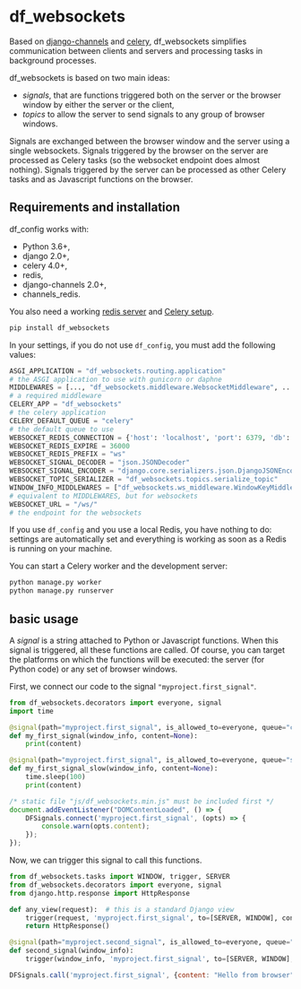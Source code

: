 df_websockets
=============

Based on [django-channels](https://channels.readthedocs.io) and [celery](https://docs.celeryproject.org/en/stable/), df_websockets simplifies communication between 
clients and servers and processing tasks in background processes.

df_websockets is based on two main ideas:

* _signals_, that are functions triggered both on the server or the browser  window by either the server or the client,
* _topics_ to allow the server to send signals to any group of browser windows.

Signals are exchanged between the browser window and the server using a single websockets. Signals triggered by the browser on the server are processed as Celery tasks (so the websocket endpoint does almost nothing).
Signals triggered by the server can be processed as other Celery tasks and as Javascript functions on the browser.


Requirements and installation
-----------------------------

df_config works with:

  * Python 3.6+,
  * django 2.0+,
  * celery 4.0+,
  * redis,
  * django-channels 2.0+,
  * channels_redis.

You also need a working [redis server](https://redis.io) and [Celery setup](https://docs.celeryproject.org/en/stable/django/first-steps-with-django.html).

```bash
pip install df_websockets
```

In your settings, if you do not use `df_config`, you must add the following values:
```python
ASGI_APPLICATION = "df_websockets.routing.application"
# the ASGI application to use with gunicorn or daphne
MIDDLEWARES = [..., "df_websockets.middleware.WebsocketMiddleware", ...]
# a required middleware
CELERY_APP = "df_websockets"
# the celery application
CELERY_DEFAULT_QUEUE = "celery"
# the default queue to use
WEBSOCKET_REDIS_CONNECTION = {'host': 'localhost', 'port': 6379, 'db': 3, 'password': ''}
WEBSOCKET_REDIS_EXPIRE = 36000
WEBSOCKET_REDIS_PREFIX = "ws"
WEBSOCKET_SIGNAL_DECODER = "json.JSONDecoder"
WEBSOCKET_SIGNAL_ENCODER = "django.core.serializers.json.DjangoJSONEncoder"
WEBSOCKET_TOPIC_SERIALIZER = "df_websockets.topics.serialize_topic"
WINDOW_INFO_MIDDLEWARES = ["df_websockets.ws_middleware.WindowKeyMiddleware", "df_websockets.ws_middleware.DjangoAuthMiddleware", "df_websockets.ws_middleware.Djangoi18nMiddleware", "df_websockets.ws_middleware.BrowserMiddleware",]
# equivalent to MIDDLEWARES, but for websockets
WEBSOCKET_URL = "/ws/"
# the endpoint for the websockets
```
If you use `df_config` and you use a local Redis, you have nothing to do: settings are automatically set and everything is working as soon as a Redis is running on your machine.

You can start a Celery worker and the development server:
```bash
python manage.py worker 
python manage.py runserver

```

basic usage
-----------

A _signal_ is a string attached to Python or Javascript functions. When this signal is triggered, all these functions are called.
Of course, you can target the platforms on which the functions will be executed: the server (for Python code) or any set of browser windows.

First, we connect our code to the signal `"myproject.first_signal"`.
```python
from df_websockets.decorators import everyone, signal
import time

@signal(path="myproject.first_signal", is_allowed_to=everyone, queue="celery")
def my_first_signal(window_info, content=None):
    print(content)

@signal(path="myproject.first_signal", is_allowed_to=everyone, queue="slow")
def my_first_signal_slow(window_info, content=None):
    time.sleep(100)
    print(content)
```

```javascript
/* static file "js/df_websockets.min.js" must be included first */
document.addEventListener("DOMContentLoaded", () => {
    DFSignals.connect('myproject.first_signal', (opts) => {
        console.warn(opts.content);
    });
});
```

Now, we can trigger this signal to call this functions.

```python
from df_websockets.tasks import WINDOW, trigger, SERVER
from df_websockets.decorators import everyone, signal
from django.http.response import HttpResponse

def any_view(request):  # this is a standard Django view
    trigger(request, 'myproject.first_signal', to=[SERVER, WINDOW], content="hello from a view")
    return HttpResponse()

@signal(path="myproject.second_signal", is_allowed_to=everyone, queue="slow")
def second_signal(window_info):
    trigger(window_info, 'myproject.first_signal', to=[SERVER, WINDOW], content="hello from Celery")

```

```javascript
DFSignals.call('myproject.first_signal', {content: "Hello from browser"});
```